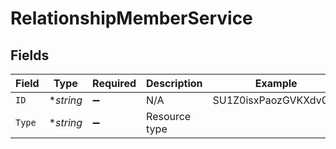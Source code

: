 # RelationshipMemberService


## Fields

| Field                 | Type                  | Required              | Description           | Example               |
| --------------------- | --------------------- | --------------------- | --------------------- | --------------------- |
| `ID`                  | **string*             | :heavy_minus_sign:    | N/A                   | SU1Z0isxPaozGVKXdv0eY |
| `Type`                | **string*             | :heavy_minus_sign:    | Resource type         |                       |